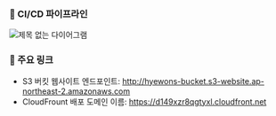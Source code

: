 ### 🔽 CI/CD 파이프라인
![제목 없는 다이어그램](https://github.com/user-attachments/assets/221bd331-bccf-4d26-a3b6-ff224b56ae54)


### 🔽 주요 링크
- S3 버킷 웹사이트 엔드포인트: http://hyewons-bucket.s3-website.ap-northeast-2.amazonaws.com
- CloudFrount 배포 도메인 이름: https://d149xzr8qgtyxl.cloudfront.net
